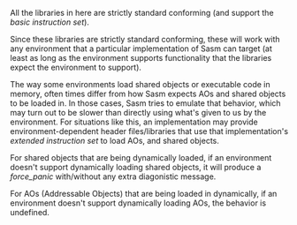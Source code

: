 All the libraries in here are strictly standard conforming (and support the *basic instruction set*).

Since these libraries are strictly standard conforming, these will work with any environment that a particular implementation of Sasm can target (at least as long as the environment supports functionality that the libraries expect the environment to support).

The way some environments load shared objects or executable code in memory, often times differ from how Sasm expects AOs and shared objects to be loaded in. In those cases, Sasm tries to emulate that behavior, which may turn out to be slower than directly using what's given to us by the environment. For situations like this, an implementation may provide environment-dependent header files/libraries that use that implementation's *extended instruction set* to load AOs, and shared objects.

For shared objects that are being dynamically loaded, if an environment doesn't support dynamically loading shared objects, it will produce a *force_panic* with/without any extra diagonistic message.

For AOs (Addressable Objects) that are being loaded in dynamically, if an environment doesn't support dynamically loading AOs, the behavior is undefined.
